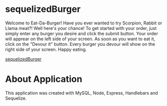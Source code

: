 # sequelizedBurger

Welcome to Eat-Da-Burger! Have you ever wanted to try Scorpion, Rabbit or Llama meat?! Well here's your chance! To get started with  your order, just simply enter any burger you desire and click the submit button. Your order will apprear on the left side of your screen. As soon as you want to eat it, click on the "Devour it" button. Every burger you devour will show on the right side of your screen. Happy eating. 


[sequelizedBurger](https://arcane-spire-44716.herokuapp.com)


# About Application
This application was created with MySQL, Node, Express, Handlebars and Sequelize.
